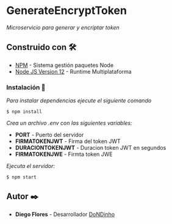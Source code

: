 # GenerateEncryptToken
_Microservicio para generar y encriptar token_

## Construido con 🛠️
* [NPM](https://www.npmjs.com/) - Sistema gestión paquetes Node
* [Node JS Version 12](https://nodejs.org/en/blog/release/v12.13.0/) - Runtime Multiplataforma

### Instalación 🔧
_Para instalar dependencias ejecute el siguiente comando_
```
$ npm install
```
_Crea un archivo .env con las siguientes variables:_
* **PORT** - Puerto del servidor
* **FIRMATOKENJWT** - Firma del token JWT
* **DURACIONTOKENJWT** - Duracion token JWT en segundos
* **FIRMATOKENJWE** - Firmta token JWE

_Ejecuta el servidor:_
```
$ npm start
```

## Autor ✒️
* **Diego Flores** - Desarrollador [DoNDinho](https://github.com/DoNDinho)
